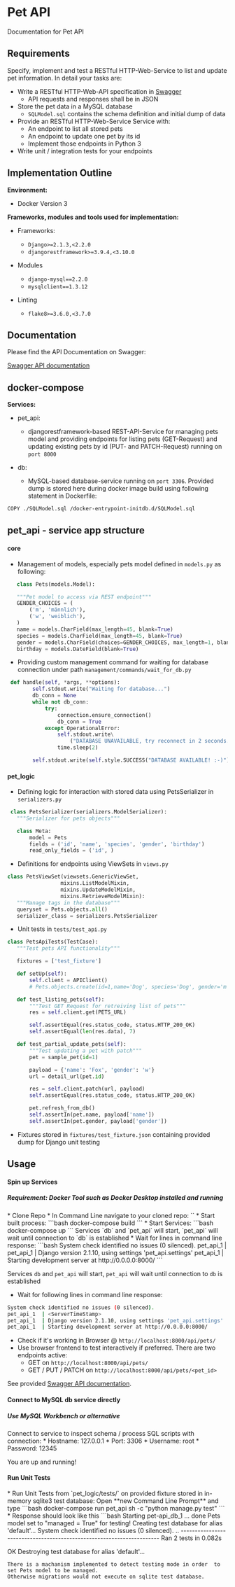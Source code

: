 # Pet API

Documentation for Pet API

## Requirements
Specify, implement and test a RESTful HTTP-Web-Service to list and update pet information. In detail your tasks are:

* Write a RESTful HTTP-Web-API specification in [Swagger](http://swagger.io/specification/)
  * API requests and responses shall be in JSON
* Store the pet data in a MySQL database
  * `SQLModel.sql` contains the schema definition and initial dump of data
* Provide an RESTful HTTP-Web-Service Service with:
  * An endpoint to list all stored pets
  * An endpoint to update one pet by its id
  * Implement those endpoints in Python 3
* Write unit / integration tests for your endpoints

## Implementation Outline
**Environment:**

* Docker Version 3

**Frameworks, modules and tools used for implementation:**


* Frameworks:
    * `Django>=2.1.3,<2.2.0`
    * `djangorestframework>=3.9.4,<3.10.0`
    
* Modules
    * `django-mysql==2.2.0`
    * `mysqlclient==1.3.12`
    
* Linting
    * `flake8>=3.6.0,<3.7.0`

## Documentation
Please find the API Documentation on Swagger:

[Swagger API documentation](https://app.swaggerhub.com/apis-docs/CriticalNameError/pet-api/1.0.0#/)

## docker-compose
**Services:**
* pet_api:
    * djangorestframework-based REST-API-Service for managing pets model
    and providing endpoints for listing pets (GET-Request) and 
    updating existing pets by id (PUT- and PATCH-Request) running on `port 8000`
    
* db:
    * MySQL-based database-service running on `port 3306`. Provided dump is stored here 
    during docker image build using following statement in Dockerfile:
    
```bash 
COPY ./SQLModel.sql /docker-entrypoint-initdb.d/SQLModel.sql
```

## pet_api - service app structure
 <h4>core</h4>
    
* Management of models, especially pets model defined in `models.py` as following:
 ```python
    class Pets(models.Model):

    """Pet model to access via REST endpoint"""
    GENDER_CHOICES = (
        ('m', 'männlich'),
        ('w', 'weiblich'),
    )
    name = models.CharField(max_length=45, blank=True)
    species = models.CharField(max_length=45, blank=True)
    gender = models.CharField(choices=GENDER_CHOICES, max_length=1, blank=True)
    birthday = models.DateField(blank=True)
```
* Providing custom management command for waiting for database 
connection under path `management/commands/wait_for_db.py`

```python
 def handle(self, *args, **options):
        self.stdout.write("Waiting for database...")
        db_conn = None
        while not db_conn:
            try:
                connection.ensure_connection()
                db_conn = True
            except OperationalError:
                self.stdout.write\
                    ("DATABASE UNAVAILABLE, try reconnect in 2 seconds...")
                time.sleep(2)

        self.stdout.write(self.style.SUCCESS("DATABASE AVAILABLE! :-)"))
```
 <h4>pet_logic</h4>
    
* Defining logic for interaction with stored data using PetsSerializer in `serializers.py`
 ```python
  class PetsSerializer(serializers.ModelSerializer):
    """Serializer for pets objects"""

    class Meta:
        model = Pets
        fields = ('id', 'name', 'species', 'gender', 'birthday')
        read_only_fields = ('id', )
```


   
* Definitions for endpoints using ViewSets in `views.py`
 ```python
class PetsViewSet(viewsets.GenericViewSet,
                  mixins.ListModelMixin,
                  mixins.UpdateModelMixin,
                  mixins.RetrieveModelMixin):
    """Manage tags in the database"""
    queryset = Pets.objects.all()
    serializer_class = serializers.PetsSerializer
```
    
  
* Unit tests in `tests/test_api.py`
 ```python
class PetsApiTests(TestCase):
    """Test pets API functionality"""

    fixtures = ['test_fixture']

    def setUp(self):
        self.client = APIClient()
        # Pets.objects.create(id=1,name='Dog', species='Dog', gender='m', birthday='2015-01-01')

    def test_listing_pets(self):
        """Test GET Request for retreiving list of pets"""
        res = self.client.get(PETS_URL)

        self.assertEqual(res.status_code, status.HTTP_200_OK)
        self.assertEqual(len(res.data), 7)

    def test_partial_update_pets(self):
        """Test updating a pet with patch"""
        pet = sample_pet(id=1)

        payload = {'name': 'Fox', 'gender': 'w'}
        url = detail_url(pet.id)

        res = self.client.patch(url, payload)
        self.assertEqual(res.status_code, status.HTTP_200_OK)

        pet.refresh_from_db()
        self.assertIn(pet.name, payload['name'])
        self.assertIn(pet.gender, payload['gender'])
```    
    
* Fixtures stored in `fixtures/test_fixture.json` containing provided dump for Django unit testing   

## Usage
<h4>Spin up Services</h4>
<h5>Requirement: Docker Tool such as Docker Desktop installed and running</h5>
* Clone Repo
 * In Command Line navigate to your cloned repo: `<yourPath>`
 * Start built process:
 ```bash
 <yourPath>docker-compose build
 ```
* Start Services:
 ```bash
 <yourPath>docker-compose up
```
Services `db` and `pet_api` will start, `pet_api` will wait until connection
to `db` is established
* Wait for lines in command line response:
```bash
System check identified no issues (0 silenced).
pet_api_1  | <ServerTimeStamp>
pet_api_1  | Django version 2.1.10, using settings 'pet_api.settings'
pet_api_1  | Starting development server at http://0.0.0.0:8000/
```

Services `db` and `pet_api` will start, `pet_api` will wait until connection
to `db` is established
* Wait for  following lines in command line response:
```bash
System check identified no issues (0 silenced).
pet_api_1  | <ServerTimeStamp>
pet_api_1  | Django version 2.1.10, using settings 'pet_api.settings'
pet_api_1  | Starting development server at http://0.0.0.0:8000/
```
* Check if it's working in Browser @ `http://localhost:8000/api/pets/`
* Use browser frontend to test interactively if preferred. There are two endpoints active:
    * GET on `http://localhost:8000/api/pets/`
    * GET / PUT / PATCH on `http://localhost:8000/api/pets/<pet_id>`

See provided [Swagger API documentation](https://app.swaggerhub.com/apis-docs/CriticalNameError/pet-api/1.0.0#/).


<h4>Connect to MySQL db service directly </h4>
<h5>Use MySQL Workbench or alternative</h5>
Connect to service to inspect schema / process SQL scripts with connection:
* Hostname: 127.0.0.1
* Port: 3306
* Username: root
* Password: 12345

You are up and running!
<h4>Run Unit Tests</h4>
* Run Unit Tests from `pet_logic/tests/` on provided fixture stored 
in in-memory sqlite3 test database:
Open **new Command Line Prompt** and type
 ```bash
 <yourPath>docker-compose run pet_api sh -c "python manage.py test"
```
* Response should look like this
```bash
Starting pet-api_db_1 ... done
Pets model set to "managed = True" for testing!
Creating test database for alias 'default'...
System check identified no issues (0 silenced).
..
----------------------------------------------------------------------
Ran 2 tests in 0.082s

OK
Destroying test database for alias 'default'...
```
There is a machanism implemented to detect testing mode in order  to set Pets model to be managed.
Otherwise migrations would not execute on sqlite test database.





